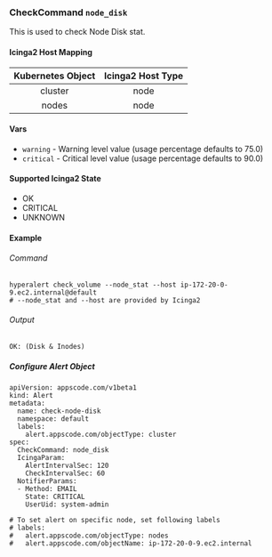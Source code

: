 ### CheckCommand `node_disk`

This is used to check Node Disk stat.

#### Icinga2 Host Mapping

| Kubernetes Object | Icinga2 Host Type |
| :---:             | :---:             |
| cluster           | node              |
| nodes             | node              |

#### Vars

* `warning` - Warning level value (usage percentage defaults to 75.0)
* `critical` - Critical level value (usage percentage defaults to 90.0)

#### Supported Icinga2 State

* OK
* CRITICAL
* UNKNOWN

#### Example
###### Command
```
hyperalert check_volume --node_stat --host ip-172-20-0-9.ec2.internal@default
# --node_stat and --host are provided by Icinga2
```
###### Output
```
OK: (Disk & Inodes)
```

##### Configure Alert Object
```
apiVersion: appscode.com/v1beta1
kind: Alert
metadata:
  name: check-node-disk
  namespace: default
  labels:
    alert.appscode.com/objectType: cluster
spec:
  CheckCommand: node_disk
  IcingaParam:
    AlertIntervalSec: 120
    CheckIntervalSec: 60
  NotifierParams:
  - Method: EMAIL
    State: CRITICAL
    UserUid: system-admin

# To set alert on specific node, set following labels
# labels:
#   alert.appscode.com/objectType: nodes
#   alert.appscode.com/objectName: ip-172-20-0-9.ec2.internal
```

